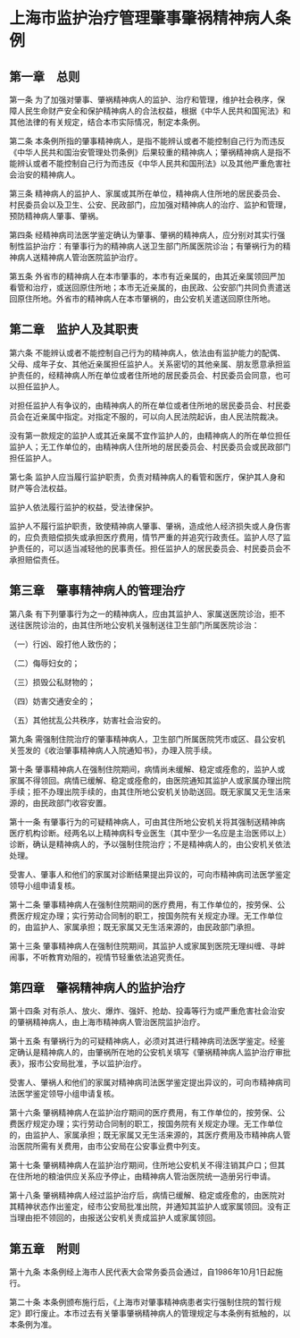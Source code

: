# 上海市监护治疗管理肇事肇祸精神病人条例

<!-- INFO END -->

## 第一章　总则

第一条 为了加强对肇事、肇祸精神病人的监护、治疗和管理，维护社会秩序，保障人民生命财产安全和保护精神病人的合法权益，根据《中华人民共和国宪法》和其他法律的有关规定，结合本市实际情况，制定本条例。

第二条 本条例所指的肇事精神病人，是指不能辨认或者不能控制自己行为而违反《中华人民共和国治安管理处罚条例》后果较重的精神病人；肇祸精神病人是指不能辨认或者不能控制自己行为而违反《中华人民共和国刑法》以及其他严重危害社会治安的精神病人。

第三条 精神病人的监护人、家属或其所在单位，精神病人住所地的居民委员会、村民委员会以及卫生、公安、民政部门，应加强对精神病人的治疗、监护和管理，预防精神病人肇事、肇祸。

第四条 经精神病司法医学鉴定确认为肇事、肇祸的精神病人，应分别对其实行强制性监护治疗：有肇事行为的精神病人送卫生部门所属医院诊治；有肇祸行为的精神病人送精神病人管治医院监护治疗。

第五条 外省市的精神病人在本市肇事的，本市有近亲属的，由其近亲属领回严加看管和治疗，或送回原住所地；本市无近亲属的，由民政、公安部门共同负责遣送回原住所地。外省市的精神病人在本市肇祸的，由公安机关遣送回原住所地。

## 第二章　监护人及其职责

第六条 不能辨认或者不能控制自己行为的精神病人，依法由有监护能力的配偶、父母、成年子女、其他近亲属担任监护人。关系密切的其他亲属、朋友愿意承担监护责任的，经精神病人所在单位或者住所地的居民委员会、村民委员会同意，也可以担任监护人。

对担任监护人有争议的，由精神病人的所在单位或者住所地的居民委员会、村民委员会在近亲属中指定。对指定不服的，可以向人民法院起诉，由人民法院裁决。

没有第一款规定的监护人或其近亲属不宜作监护人的，由精神病人的所在单位担任监护人；无工作单位的，由精神病人住所地的居民委员会、村民委员会或民政部门担任监护人。

第七条 监护人应当履行监护职责，负责对精神病人的看管和医疗，保护其人身和财产等合法权益。

监护人依法履行监护的权益，受法律保护。

监护人不履行监护职责，致使精神病人肇事、肇祸，造成他人经济损失或人身伤害的，应负责赔偿损失或承担医疗费用，情节严重的并追究行政责任。监护人尽了监护责任的，可以适当减轻他的民事责任。担任监护人的居民委员会、村民委员会不承担赔偿责任。

## 第三章　肇事精神病人的管理治疗

第八条 有下列肇事行为之一的精神病人，应由其监护人、家属送医院诊治，拒不送往医院诊治的，由其住所地公安机关强制送往卫生部门所属医院诊治：

（一）行凶、殴打他人致伤的；

（二）侮辱妇女的；

（三）损毁公私财物的；

（四）妨害交通安全的；

（五）其他扰乱公共秩序，妨害社会治安的。

第九条 需强制住院治疗的肇事精神病人，卫生部门所属医院凭市或区、县公安机关签发的《收治肇事精神病人入院通知书》，办理入院手续。

第十条 肇事精神病人在强制住院期间，病情尚未缓解、稳定或痊愈的，监护人或家属不得领回。病情已缓解、稳定或痊愈的，由医院通知其监护人或家属办理出院手续；拒不办理出院手续的，由其住所地公安机关协助送回。既无家属又无生活来源的，由民政部门收容安置。

第十一条 有肇事行为的可疑精神病人，可由其住所地公安机关将其强制送精神病医疗机构诊断。经两名以上精神病科专业医生（其中至少一名应是主治医师以上）诊断，确认是精神病人的，予以强制住院治疗；不是精神病人的，由公安机关依法处理。

受害人、肇事人和他们的家属对诊断结果提出异议的，可向市精神病司法医学鉴定领导小组申请复核。

第十二条 肇事精神病人在强制住院期间的医疗费用，有工作单位的，按劳保、公费医疗规定办理；实行劳动合同制的职工，按国务院有关规定办理。无工作单位的，由监护人、家属承担；既无家属又无生活来源的，由民政部门承担。

第十三条 肇事精神病人在强制住院期间，其监护人或家属到医院无理纠缠、寻衅闹事，不听教育劝阻的，视情节轻重依法追究责任。

## 第四章　肇祸精神病人的监护治疗

第十四条 对有杀人、放火、爆炸、强奸、抢劫、投毒等行为或严重危害社会治安的肇祸精神病人，由上海市精神病人管治医院监护治疗。

第十五条 有肇祸行为的可疑精神病人，必须对其进行精神病司法医学鉴定。经鉴定确认是精神病人的，由肇祸所在地的公安机关填写《肇祸精神病人监护治疗审批表》，报市公安局批准，予以监护治疗。

受害人、肇祸人和他们的家属对精神病司法医学鉴定提出异议的，可向市精神病司法医学鉴定领导小组申请复核。

第十六条 肇祸精神病人在监护治疗期间的医疗费用，有工作单位的，按劳保、公费医疗规定办理；实行劳动合同制的职工，按国务院有关规定办理。无工作单位的，由监护人、家属承担；既无家属又无生活来源的，其医疗费用及市精神病人管治医院所需有关费用，由市公安局在公安事业费中列支。

第十七条 肇祸精神病人在监护治疗期间，住所地公安机关不得注销其户口；但其在住所地的粮油供应关系应予停止，由精神病人管治医院统一造册另行申请。

第十八条 肇祸精神病人经过监护治疗后，病情已缓解、稳定或痊愈的，由医院对其精神状态作出鉴定，经市公安局批准出院，并通知其监护人或家属领回。没有正当理由拒不领回的，由报送公安机关责成监护人或家属领回。

## 第五章　附则

第十九条 本条例经上海市人民代表大会常务委员会通过，自1986年10月1日起施行。

第二十条 本条例颁布施行后，《上海市对肇事精神病患者实行强制住院的暂行规定》即行废止。本市过去有关肇事肇祸精神病人的管理规定与本条例有抵触的，以本条例为准。